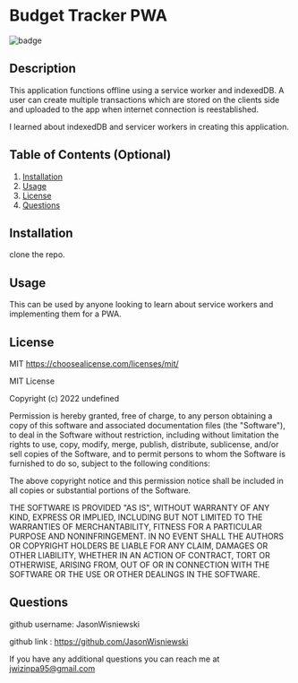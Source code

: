 # Budget Tracker PWA


![badge](https://img.shields.io/badge/MIT-License-red)

## Description
This application functions offline using a service worker and indexedDB.  A user can create multiple transactions which are stored on the clients side and uploaded to the app when internet connection is reestablished.

I learned about indexedDB and servicer workers in creating this application. 

## Table of Contents (Optional)
1. [Installation](#installation)<br>
2. [Usage](#usage)<br>
3. [License](#license)<br>
4. [Questions](#questions)<br>

## Installation
clone the repo.

## Usage

This can be used by anyone looking to learn about service workers and implementing them for a PWA. 

## License
MIT
https://choosealicense.com/licenses/mit/

MIT License

Copyright (c) 2022 undefined

Permission is hereby granted, free of charge, to any person obtaining a copy
of this software and associated documentation files (the "Software"), to deal
in the Software without restriction, including without limitation the rights
to use, copy, modify, merge, publish, distribute, sublicense, and/or sell
copies of the Software, and to permit persons to whom the Software is
furnished to do so, subject to the following conditions:

The above copyright notice and this permission notice shall be included in all
copies or substantial portions of the Software.

THE SOFTWARE IS PROVIDED "AS IS", WITHOUT WARRANTY OF ANY KIND, EXPRESS OR
IMPLIED, INCLUDING BUT NOT LIMITED TO THE WARRANTIES OF MERCHANTABILITY,
FITNESS FOR A PARTICULAR PURPOSE AND NONINFRINGEMENT. IN NO EVENT SHALL THE
AUTHORS OR COPYRIGHT HOLDERS BE LIABLE FOR ANY CLAIM, DAMAGES OR OTHER
LIABILITY, WHETHER IN AN ACTION OF CONTRACT, TORT OR OTHERWISE, ARISING FROM,
OUT OF OR IN CONNECTION WITH THE SOFTWARE OR THE USE OR OTHER DEALINGS IN THE
SOFTWARE.


## Questions
github username: JasonWisniewski

github link : https://github.com/JasonWisniewski

If you have any additional questions you can reach me at jwizinpa95@gmail.com
